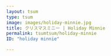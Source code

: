 ```yaml
---
layout: tsum
type: tsum
image: images/holiday-minnie.jpg
title: クリスマスミニー | Holiday Minnie
permalink: tsumtsum/holiday-minnie
ID: "holiday minnie"

---
```

